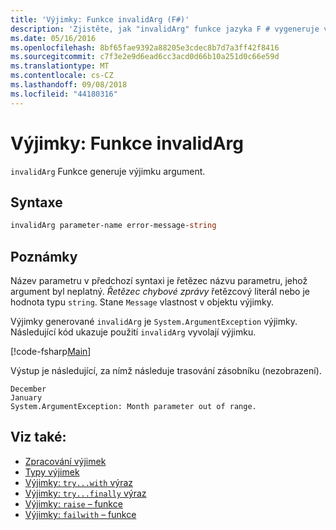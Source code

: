 ```yaml
---
title: 'Výjimky: Funkce invalidArg (F#)'
description: 'Zjistěte, jak "invalidArg" funkce jazyka F # vygeneruje výjimka argumentu.'
ms.date: 05/16/2016
ms.openlocfilehash: 8bf65fae9392a88205e3cdec8b7d7a3ff42f8416
ms.sourcegitcommit: c7f3e2e9d6ead6cc3acd0d66b10a251d0c66e59d
ms.translationtype: MT
ms.contentlocale: cs-CZ
ms.lasthandoff: 09/08/2018
ms.locfileid: "44180316"
---
```

# <a name="exceptions-the-invalidarg-function"></a>Výjimky: Funkce invalidArg

`invalidArg` Funkce generuje výjimku argument.

## <a name="syntax"></a>Syntaxe

```fsharp
invalidArg parameter-name error-message-string
```

## <a name="remarks"></a>Poznámky

Název parametru v předchozí syntaxi je řetězec názvu parametru, jehož argument byl neplatný. *Řetězec chybové zprávy* řetězcový literál nebo je hodnota typu `string`. Stane `Message` vlastnost v objektu výjimky.

Výjimky generované `invalidArg` je `System.ArgumentException` výjimky. Následující kód ukazuje použití `invalidArg` vyvolají výjimku.

[!code-fsharp[Main](../../../../samples/snippets/fsharp/lang-ref-2/snippet6101.fs)]

Výstup je následující, za nímž následuje trasování zásobníku (nezobrazení).

```
December
January
System.ArgumentException: Month parameter out of range.
```

## <a name="see-also"></a>Viz také:

- [Zpracování výjimek](index.md)
- [Typy výjimek](exception-types.md)
- [Výjimky: `try...with` výraz](the-try-with-expression.md)
- [Výjimky: `try...finally` výraz](the-try-finally-expression.md)
- [Výjimky: `raise` – funkce](the-raise-function.md)
- [Výjimky: `failwith` – funkce](the-failwith-function.md)
